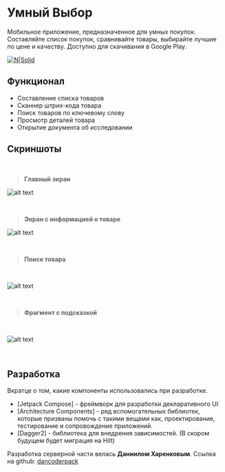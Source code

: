 # Умный Выбор
	
Мобильное приложение, предназначенное для умных покупок. 
Составляйте список покупок, сравнивайте товары, выбирайте лучшие по цене и качеству.
Доступно для скачивания в Google Play.

[![N|Solid](https://www.beloe.taxi/images/Google.png)](https://play.google.com/store/apps/details?id=com.conlage.smartshopping)

## Функционал

- Составление списка товаров
- Сканнер штрих-кода товара
- Поиск товаров по ключевому слову
- Просмотр деталей товара
- Открытие документа об исследовании






## Скриншоты  
	
&#8291;
> **Главный экран**

 ![alt text](https://play-lh.googleusercontent.com/6qMOnZF4M_yIhX4Am0poAAwhHKYOnR2zRFNdaZXapTEcxpSTJyScih1UNT3zcIoTam8=w1495-h715-rw)

	
&#8291;
> **Экран с информацией о товаре**


![alt text](https://play-lh.googleusercontent.com/mlxAg-2LOnNAkWo8rRdwilq1ymk6QcMF_IjjuhTqABejgLMj8Vlm4KfhNMDMV4hXypY=w1495-h715-rw)


	
&#8291;
> **Поиск товара**

	
&#8291;

![alt text](https://play-lh.googleusercontent.com/utidlJEkD_yEBr5BFT3BylRwR-ySgcY_JGPFHti7Aqqt5f5vgmMBxm0MdcK5Je9g3LY=w1495-h715-rw)

	
&#8291;
> **Фрагмент с подсказкой**

	
&#8291;

![alt text](https://play-lh.googleusercontent.com/yMG6g-LiAfGh9R9KMRzkfsXRSgC-vnUrBk0hgLMO3nayvsfTCifDjnieAcMagg55gQ=w1495-h715-rw)



&#8291;
&#8291;

## Разработка
Вкратце о том, какие компоненты использовались при разработке.

- [Jetpack Compose] - фреймворк для разработки декларативного UI
- [Architecture Components] - ряд вспомогательных библиотек, которые призваны помочь с такими вещами как, проектирование, тестирование и сопровождение приложений. 
- [Dagger2] - библиотека для внедрения зависимостей. (В скором будущем будет миграция на Hilt)

Разработка серверной части велась **Даниилом Харенковым**.
Ссылка на github: [dancoderpack](https://github.com/dancoderpack)


